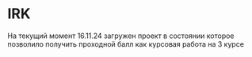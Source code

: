 # IRK
На текущий момент 16.11.24 загружен проект в состоянии которое позволило получить проходной балл как курсовая работа на 3 курсе
